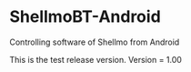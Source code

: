 ShellmoBT-Android
=================

Controlling software of Shellmo from Android

This is the test release version. 
Version = 1.00 
